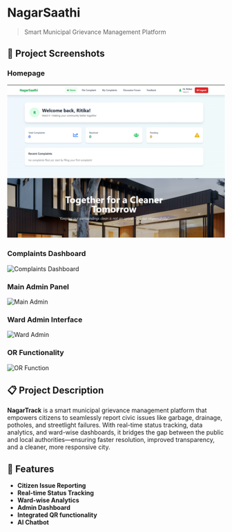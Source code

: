 # NagarSaathi

> Smart Municipal Grievance Management Platform

## 📸 Project Screenshots

### Homepage
![Homepage](screenshots/homepage.png)

### Complaints Dashboard
![Complaints Dashboard](screenshots/complaints.png)

### Main Admin Panel
![Main Admin](screenshots/mainAdmin.png)

### Ward Admin Interface
![Ward Admin](screenshots/wardAdmin.png)

### OR Functionality
![OR Function](screenshots/ORFunction.png)
## 📋 Project Description

**NagarTrack** is a smart municipal grievance management platform that empowers citizens to seamlessly report civic issues like garbage, drainage, potholes, and streetlight failures. With real-time status tracking, data analytics, and ward-wise dashboards, it bridges the gap between the public and local authorities—ensuring faster resolution, improved transparency, and a cleaner, more responsive city.

## 🚀 Features

- **Citizen Issue Reporting**
- **Real-time Status Tracking** 
- **Ward-wise Analytics**
- **Admin Dashboard**
- **Integrated QR functionality**
- **AI Chatbot**


